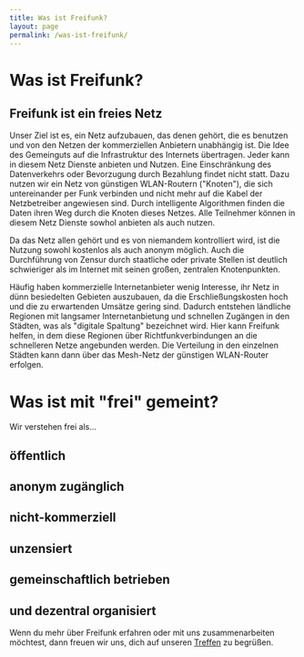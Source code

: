 ```yaml
---
title: Was ist Freifunk?
layout: page
permalink: /was-ist-freifunk/
---
```


Was ist Freifunk?
================

Freifunk ist ein freies Netz
-------------------------
Unser Ziel ist es, ein Netz aufzubauen, das denen gehört, die es benutzen und von den Netzen der kommerziellen Anbietern unabhängig ist. Die Idee des Gemeinguts auf die Infrastruktur des Internets übertragen. Jeder kann in diesem Netz Dienste anbieten und Nutzen. Eine Einschränkung des Datenverkehrs oder Bevorzugung durch Bezahlung findet nicht statt. Dazu nutzen wir ein Netz von günstigen WLAN-Routern ("Knoten"), die sich untereinander per Funk verbinden und nicht mehr auf die Kabel der Netzbetreiber angewiesen sind. Durch intelligente Algorithmen finden die Daten ihren Weg durch die Knoten dieses Netzes. Alle Teilnehmer können in diesem Netz Dienste sowhol anbieten als auch nutzen.

Da das Netz allen gehört und es von niemandem kontrolliert wird, ist die Nutzung sowohl kostenlos als auch anonym möglich. Auch die Durchführung von Zensur durch staatliche oder private Stellen ist deutlich schwieriger als im Internet mit seinen großen, zentralen Knotenpunkten.

Häufig haben kommerzielle Internetanbieter wenig Interesse, ihr Netz in dünn besiedelten Gebieten auszubauen, da die Erschließungskosten hoch und die zu erwartenden Umsätze gering sind. Dadurch entstehen ländliche Regionen mit langsamer Internetanbietung und schnellen Zugängen in den Städten, was als "digitale Spaltung" bezeichnet wird. Hier kann Freifunk helfen, in dem diese Regionen über Richtfunkverbindungen an die schnelleren Netze angebunden werden. Die Verteilung in den einzelnen Städten kann dann über das Mesh-Netz der günstigen WLAN-Router erfolgen.


Was ist mit "frei" gemeint?
========================
Wir verstehen frei als...

öffentlich
----------


anonym zugänglich
---------------


nicht-kommerziell
---------------


unzensiert
---------


gemeinschaftlich betrieben
-----------------------


und dezentral organisiert
----------------------



Wenn du mehr über Freifunk erfahren oder mit uns zusammenarbeiten möchtest, dann freuen wir uns, dich auf unseren <a href="kontakt.html">Treffen</a> zu begrüßen.

